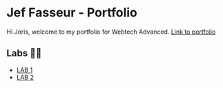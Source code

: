 # Jef Fasseur - Portfolio

Hi Joris, welcome to my portfolio for Webtech Advanced.
[Link to portfolio](https://github.com/jeffasseur/2IMD-webtechadvanced-portfolio/)


## Labs 👨‍🔬
* [LAB 1](https://github.com/jeffasseur/2IMD-webtechadvanced-portfolio/tree/main/lab1%20-%20git)
* [LAB 2](https://github.com/jeffasseur/2IMD-webtechadvanced-portfolio/tree/main/lab2)
